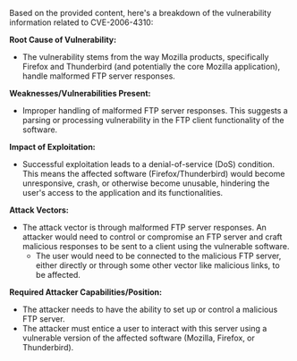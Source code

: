 Based on the provided content, here's a breakdown of the vulnerability information related to CVE-2006-4310:

**Root Cause of Vulnerability:**

- The vulnerability stems from the way Mozilla products, specifically Firefox and Thunderbird (and potentially the core Mozilla application), handle malformed FTP server responses.

**Weaknesses/Vulnerabilities Present:**
- Improper handling of malformed FTP server responses. This suggests a parsing or processing vulnerability in the FTP client functionality of the software.

**Impact of Exploitation:**

- Successful exploitation leads to a denial-of-service (DoS) condition. This means the affected software (Firefox/Thunderbird) would become unresponsive, crash, or otherwise become unusable, hindering the user's access to the application and its functionalities.

**Attack Vectors:**

- The attack vector is through malformed FTP server responses. An attacker would need to control or compromise an FTP server and craft malicious responses to be sent to a client using the vulnerable software.
    - The user would need to be connected to the malicious FTP server, either directly or through some other vector like malicious links, to be affected.

**Required Attacker Capabilities/Position:**

- The attacker needs to have the ability to set up or control a malicious FTP server.
- The attacker must entice a user to interact with this server using a vulnerable version of the affected software (Mozilla, Firefox, or Thunderbird).